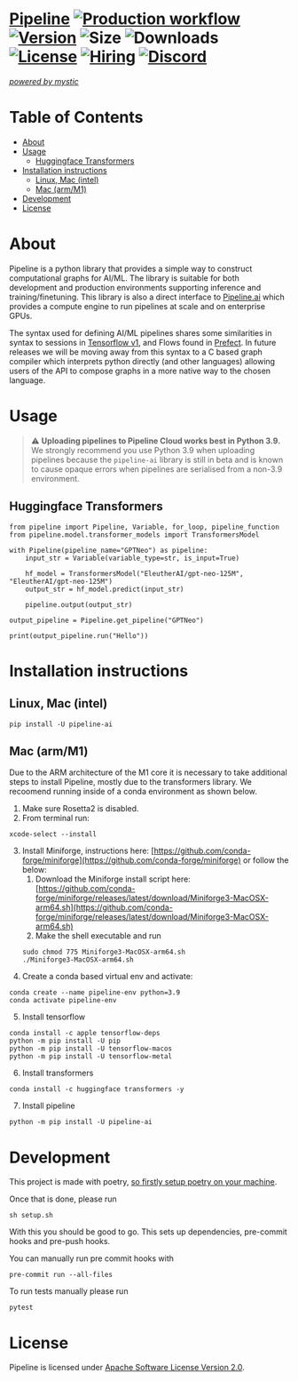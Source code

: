 # [Pipeline](https://pipeline.ai) [![Production workflow](https://github.com/neuro-ai-dev/pipeline/actions/workflows/prod-wf.yml/badge.svg?branch=main)](https://github.com/neuro-ai-dev/pipeline/actions/workflows/prod-wf.yml) [![Version](https://img.shields.io/pypi/v/pipeline-ai)](https://pypi.org/project/pipeline-ai) ![Size](https://img.shields.io/github/repo-size/neuro-ai-dev/pipeline) ![Downloads](https://img.shields.io/pypi/dm/pipeline-ai) [![License](https://img.shields.io/crates/l/ap)](https://www.apache.org/licenses/LICENSE-2.0) [![Hiring](https://img.shields.io/badge/hiring-apply%20here-brightgreen)](https://jobs.lever.co/Mystic) [![Discord](https://img.shields.io/badge/discord-join-blue)](https://discord.gg/eJQRkBdEcs)

[_powered by mystic_](https://www.mystic.ai/)

# Table of Contents

- [About](#about)
- [Usage](#usage)
  - [Huggingface Transformers](#huggingface-transformers)
- [Installation instructions](#installation-instructions)
  - [Linux, Mac (intel)](#linux--mac--intel-)
  - [Mac (arm/M1)](#mac--arm-m1-)
- [Development](#development)
- [License](#license)

# About

Pipeline is a python library that provides a simple way to construct computational graphs for AI/ML. The library is suitable for both development and production environments supporting inference and training/finetuning. This library is also a direct interface to [Pipeline.ai](https://pipeline.ai) which provides a compute engine to run pipelines at scale and on enterprise GPUs.

The syntax used for defining AI/ML pipelines shares some similarities in syntax to sessions in [Tensorflow v1](https://www.tensorflow.org/api_docs/python/tf/compat/v1/InteractiveSession), and Flows found in [Prefect](https://github.com/PrefectHQ/prefect). In future releases we will be moving away from this syntax to a C based graph compiler which interprets python directly (and other languages) allowing users of the API to compose graphs in a more native way to the chosen language.

# Usage

> :warning: **Uploading pipelines to Pipeline Cloud works best in Python 3.9.** We strongly recommend you use Python 3.9 when uploading pipelines because the `pipeline-ai` library is still in beta and is known to cause opaque errors when pipelines are serialised from a non-3.9 environment.

## Huggingface Transformers

```
from pipeline import Pipeline, Variable, for_loop, pipeline_function
from pipeline.model.transformer_models import TransformersModel

with Pipeline(pipeline_name="GPTNeo") as pipeline:
    input_str = Variable(variable_type=str, is_input=True)

    hf_model = TransformersModel("EleutherAI/gpt-neo-125M", "EleutherAI/gpt-neo-125M")
    output_str = hf_model.predict(input_str)

    pipeline.output(output_str)

output_pipeline = Pipeline.get_pipeline("GPTNeo")

print(output_pipeline.run("Hello"))
```

# Installation instructions

## Linux, Mac (intel)

```
pip install -U pipeline-ai
```

## Mac (arm/M1)

Due to the ARM architecture of the M1 core it is necessary to take additional steps to install Pipeline, mostly due to the transformers library. We recoomend running inside of a conda environment as shown below.

1. Make sure Rosetta2 is disabled.
2. From terminal run:

```
xcode-select --install
```

3. Install Miniforge, instructions here: [https://github.com/conda-forge/miniforge](https://github.com/conda-forge/miniforge) or follow the below:
   1. Download the Miniforge install script here: [https://github.com/conda-forge/miniforge/releases/latest/download/Miniforge3-MacOSX-arm64.sh](https://github.com/conda-forge/miniforge/releases/latest/download/Miniforge3-MacOSX-arm64.sh)
   2. Make the shell executable and run
   ```
   sudo chmod 775 Miniforge3-MacOSX-arm64.sh
   ./Miniforge3-MacOSX-arm64.sh
   ```
4. Create a conda based virtual env and activate:

```
conda create --name pipeline-env python=3.9
conda activate pipeline-env
```

5. Install tensorflow

```
conda install -c apple tensorflow-deps
python -m pip install -U pip
python -m pip install -U tensorflow-macos
python -m pip install -U tensorflow-metal
```

6. Install transformers

```
conda install -c huggingface transformers -y
```

7. Install pipeline

```
python -m pip install -U pipeline-ai
```

# Development

This project is made with poetry, [so firstly setup poetry on your machine](https://python-poetry.org/docs/#installation).

Once that is done, please run

    sh setup.sh

With this you should be good to go. This sets up dependencies, pre-commit hooks and
pre-push hooks.

You can manually run pre commit hooks with

    pre-commit run --all-files

To run tests manually please run

    pytest

# License

Pipeline is licensed under [Apache Software License Version 2.0](https://www.apache.org/licenses/LICENSE-2.0).
